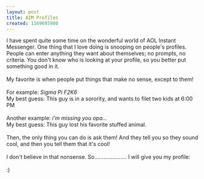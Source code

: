 ```yaml
---
layout: post
title: AIM Profiles
created: 1169695980
---
```

<p>I have spent quite some time on the wonderful world of AOL Instant Messenger. One thing that I love doing is snooping on people&#39;s profiles. People can enter anything they want about themselves; no prompts, no criteria. You don&#39;t know who is looking at your profile, so you better put something good in it.<br />
	<br />
	My favorite is when people put things that make no sense, except to them!<br />
	<br />
	For example: <span style="font-size:100%;"><span style="font-style: italic;">Sigma Pi F2K6</span><br />
	My best guess: This guy is in a sorority, and wants to filet two kids at 6:00 PM<br />
	<br />
	Another example: </span><span style="font-style: italic;font-size:100%;">i&#39;m missing you opa...</span><br />
	<span style="font-size:100%;">My best guess: This guy lost his favorite stuffed animal.<br />
	<br />
	Then, the only thing you can do is ask them! And they tell you so they sound cool, and then you tell them that it&#39;s cool!<br />
	<br />
	I don&#39;t believe in that nonsense. So..................... I will give you my profile:<br />
	<br />
	:)</span></p>
